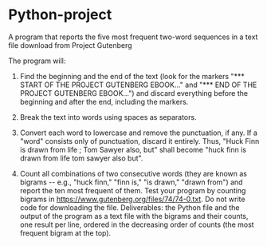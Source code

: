 # Python-project
A program that reports the five most frequent two-word sequences in a text file download from Project Gutenberg

The program will:
1.	Find the beginning and the end of the text (look for the markers "*** START OF THE PROJECT GUTENBERG EBOOK..." and "*** END OF THE PROJECT GUTENBERG EBOOK...") and discard everything before the beginning and after the end, including the markers.

2.	Break the text into words using spaces as separators. 
3.	Convert each word to lowercase and remove the punctuation, if any. If a "word" consists only of punctuation, discard it entirely. Thus, "Huck Finn is drawn from life ; Tom Sawyer also, but" shall become "huck finn is drawn from life tom sawyer also but". 
4.	Count all combinations of two consecutive words (they are known as bigrams -- e.g., "huck finn," "finn is," "is drawn," "drawn from") and report the ten most frequent of them.
Test your program by counting bigrams in https://www.gutenberg.org/files/74/74-0.txt. Do not write code for downloading the file.
Deliverables: the Python file and the output of the program as a text file with the bigrams and their counts, one result per line, ordered in the decreasing order of counts (the most frequent bigram at the top).
